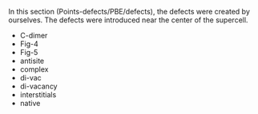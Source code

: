 In this section (Points-defects/PBE/defects), the defects were created by ourselves. The defects were introduced near the center of the supercell.
- C-dimer
- Fig-4
- Fig-5
- antisite
- complex
- di-vac
- di-vacancy
- interstitials
- native
